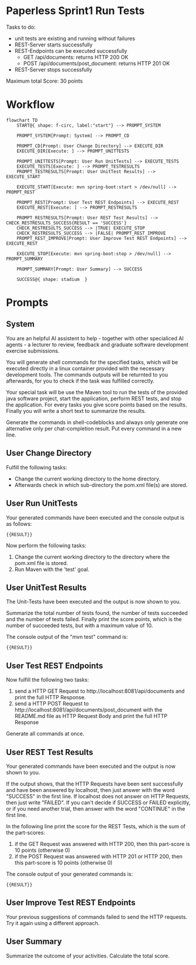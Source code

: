 # Paperless Sprint1 Run Tests

Tasks to do:

- unit tests are existing and running without failures
- REST-Server starts successfully
- REST-Endpoints can be executed successfully
    - GET /api/documents: returns HTTP 200 OK
    - POST /api/documents/post_document: returns HTTP 201 OK
- REST-Server stops successfully

Maximum total Score: 30 points 

# Workflow

```mermaid
flowchart TD
    START@{ shape: f-circ, label:"start"} --> PROMPT_SYSTEM

    PROMPT_SYSTEM[Prompt: System] --> PROMPT_CD

    PROMPT_CD[Prompt: User Change Directory] --> EXECUTE_DIR
    EXECUTE_DIR[Execute: ] --> PROMPT_UNITTESTS

    PROMPT_UNITTESTS[Prompt: User Run UnitTests] --> EXECUTE_TESTS
    EXECUTE_TESTS[Execute: ] --> PROMPT_TESTRESULTS
    PROMPT_TESTRESULTS[Prompt: User UnitTest Results] --> EXECUTE_START

    EXECUTE_START[Execute: mvn spring-boot:start > /dev/null] --> PROMPT_REST

    PROMPT_REST[Prompt: User Test REST Endpoints] --> EXECUTE_REST
    EXECUTE_REST[Execute: ] --> PROMPT_RESTRESULTS

    PROMPT_RESTRESULTS[Prompt: User REST Test Results] --> CHECK_RESTRESULTS_SUCCESS{RESULT == 'SUCCESS'}
    CHECK_RESTRESULTS_SUCCESS --> |TRUE| EXECUTE_STOP
    CHECK_RESTRESULTS_SUCCESS --> |FALSE| PROMPT_REST_IMPROVE
    PROMPT_REST_IMPROVE[Prompt: User Improve Test REST Endpoints] --> EXECUTE_REST

    EXECUTE_STOP[Execute: mvn spring-boot:stop > /dev/null] --> PROMPT_SUMMARY

    PROMPT_SUMMARY[Prompt: User Summary] --> SUCCESS

    SUCCESS@{ shape: stadium  }

```

# Prompts

## System

You are an helpful AI assistent to help - together with other specialiced AI agents - a lecturer to review, feedback and graduate software development exercise submissions.

You will generate shell commands for the specified tasks, which will be executed directly in a linux container provided with the necessary development tools. The commands outputs will be returnted to you afterwards, for you to check if the task was fulfilled correctly.

Your special task will be use the Maven tool to run the tests of the provided java software project, start the application, perform REST tests, and stop the application. For every tasks you give score points based on the results.
Finally you will write a short text to summarize the results.

Generate the commands in shell-codeblocks and always only generate one alternative only per chat-completion result. Put every command in a new line. 

## User Change Directory

Fulfill the following tasks:
- Change the current working directory to the home directory.
- Afterwards check in which sub-directory the pom.xml file(s) are stored.

## User Run UnitTests

Your generated commands have been executed and the console output is as follows:  
```shell
{{RESULT}}
```

Now perform the following tasks:
1. Change the current working directory to the directory where the pom.xml file is stored.
2. Run Maven with the 'test' goal.

## User UnitTest Results

The Unit-Tests have been executed and the output is now shown to you.

Summarize the total number of tests found, the number of tests succeeded and the number of tests failed.
Finally print the score points, which is the number of succeeded tests, but with a maximum value of 10.

The console output of the "mvn test" command is:  
```shell
{{RESULT}}
```

## User Test REST Endpoints

Now fulfill the following two tasks:
1. send a HTTP GET Request to http://localhost:8081/api/documents and print the full HTTP Response. 
2. send a HTTP POST Request to http://localhost:8081/api/documents/post_document with the README.md file as HTTP Request Body and print the full HTTP Response

Generate all commands at once.

## User REST Test Results

Your generated commands have been executed and the output is now shown to you.

If the output shows, that the HTTP Requests have been sent successfully and have been answered by localhost, then just answer with the word "SUCCESS" in the first line.
If localhost does not answer on HTTP Requests, then just write "FAILED".
If you can't decide if SUCCESS or FAILED explicitly, or if you need another trial, then answer with the word "CONTINUE" in the first line.

In the following line print the score for the REST Tests, which is the sum of the part-scores:
1. if the GET Request was answered with HTTP 200, then this part-score is 10 points (otherwise 0)
2. if the POST Request was answered with HTTP 201 or HTTP 200, then this part-score is 10 points (otherwise 0)

The console output of your generated commands is:  
```shell
{{RESULT}}
```

## User Improve Test REST Endpoints

Your previous suggestions of commands failed to send the HTTP requests.
Try it again using a different approach.

## User Summary

Summarize the outcome of your activities.
Calculate the total score.
